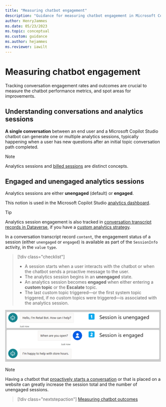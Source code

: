 ```yaml
---
title: "Measuring chatbot engagement"
description: "Guidance for measuring chatbot engagement in Microsoft Copilot Studio."
author: HenryJammes
ms.date: 05/23/2023
ms.topic: conceptual
ms.custom: guidance
ms.author: hejammes
ms.reviewer: iawilt
---
```


# Measuring chatbot engagement

Tracking conversation engagement rates and outcomes are crucial to measure the chatbot performance metrics, and spot areas for improvements.

## Understanding conversations and analytics sessions

 **A single conversation** between an end user and a Microsoft Copilot Studio chatbot can generate one or multiple analytics sessions, typically happening when a user has new questions after an initial topic conversation path completed.

> [!NOTE]
> Analytics sessions and [billed sessions](/power-virtual-agents/preview/analytics-billed-sessions) are distinct concepts.

## Engaged and unengaged analytics sessions

Analytics sessions are either **unengaged** (default) or **engaged**.

This notion is used in the Microsoft Copilot Studio [analytics dashboard](/power-virtual-agents/preview/analytics-summary).

> [!TIP]
> Analytics session engagement is also tracked in [conversation transcript records in Dataverse](../analytics-sessions-transcripts.md), if you have a [custom analytics strategy](./custom-analytics-strategy.md).

In a conversation transcript record `content`, the engagement status of a session (either `unengaged` or `engaged`) is available as part of the `SessionInfo` activity, in the `value` `type`.

> [!div class="checklist"]
>
> - A session starts when a user interacts with the chatbot or when the chatbot sends a proactive message to the user.
> - The analytics session begins in an **unengaged** state.
> - An analytics session becomes **engaged** when either entering a **custom topic** or the **Escalate** topic.
> - The last custom topic triggered—or the first system topic triggered, if no custom topics were triggered—is associated with the analytics session.

 ![Chatbot engagement](./media/chatbot-engagement.png)

> [!NOTE]
> Having a chatbot that [proactively starts a conversation](/power-virtual-agents/configure-bot-greeting) or that is placed on a website can greatly increase the session total and the number of unengaged sessions.

> [!div class="nextstepaction"]
> [Measuring chatbot outcomes](measuring-outcomes.md)
